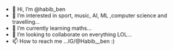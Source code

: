 - 👋 Hi, I’m @habib_ben
- 👀 I’m interested in sport, music, AI, ML ,computer science and travelling...
- 🌱 I’m currently learning maths...
- 💞️ I’m looking to collaborate on everything LOL...
- 📫 How to reach me ...IG/@Habib__ben :)

<!---
habibbeneddine/habibbeneddine is a ✨ special ✨ repository because its `README.md` (this file) appears on your GitHub profile.
You can click the Preview link to take a look at your changes.
--->
